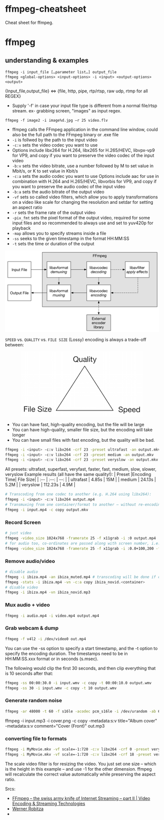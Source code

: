 # ffmpeg-cheatsheet
Cheat sheet for ffmpeg.
# ffmpeg 
## understanding & examples

```
ffmpeg -i input_file […parameter list…] output_file
ffmpeg <global-options> <input-options> -i <input> <output-options> <output>

```
{Input_file,output_file} <=>  {file, http, pipe, rtp/rtsp, raw udp, rtmp for all REGEX}
- Supply '-f' in  case your input file type is different from a normal file/rtsp stream.
ex- grabbing screen, "images" as input regex.
```
ffmpeg -f image2 -i image%d.jpg –r 25 video.flv
```
- ffmpeg calls the FFmpeg application in the command line window, could also be the full path to the FFmpeg binary or .exe file
- `-i` is follwed by the path to the input video
- `-c:v` sets the video codec you want to use
- Options include libx264 for H.264, libx265 for H.265/HEVC, libvpx-vp9 for VP9, and copy if you want to preserve the video codec of the input video
- `-b:v` sets the video bitrate, use a number followed by M to set value in Mbit/s, or K to set value in Kbit/s
- `-c:a` sets the audio codec you want to use Options include aac for use in combination with H.264 and H.265/HEVC, libvorbis for VP9, and copy if you want to preserve the audio codec of the input video
- `-b:a` sets the audio bitrate of the output video
- `-vf` sets so called video filters, which allow you to apply transformations on a video like scale for changing the resolution and setdar for setting an aspect ratio
- `-r` sets the frame rate of the output video
- `-pix_fmt` sets the pixel format of the output video, required for some input files and so recommended to always use and set to yuv420p for playback
- `-map` allows you to specify streams inside a file
- `-ss` seeks to the given timestamp in the format HH:MM:SS
- `-t` sets the time or duration of the output

![ffmpeg_arch.png](https://github.com/beyondszine/ffmpeg-cheatsheet/blob/master/ffmpeg_arch.png?raw=true)

`SPEED` vs. `QUALITY` vs. `FILE SIZE`
(Lossy) encoding is always a trade-off between:
<p align="center">
  <img src="https://github.com/beyondszine/ffmpeg-cheatsheet/blob/master/ffmpeg_tradeoff.png?raw=true">
</p>

- You can have fast, high-quality encoding, but the file will be large
- You can have high-quality, smaller file size, but the encoding will take longer
- You can have small files with fast encoding, but the quality will be bad.

```sh
ffmpeg -i <input> -c:v libx264 -crf 23 -preset ultrafast -an output.mkv
ffmpeg -i <input> -c:v libx264 -crf 23 -preset medium -an output.mkv
ffmpeg -i <input> -c:v libx264 -crf 23 -preset veryslow -an output.mkv
```
All presets: ultrafast, superfast, veryfast, faster, fast, medium, slow, slower, veryslow
Example results (all have the same quality!):
| Preset |Encoding Time| File Size|
| :-- | :--: | --: |
| ultrafast |	4.85s | 15M |
| medium | 24.13s | 5.2M |
| veryslow |	112.23s	| 4.9M |

```sh
# Transcoding from one codec to another (e.g. H.264 using libx264):
ffmpeg -i <input> -c:v libx264 output.mp4
# Transmuxing from one container/format to another – without re-encoding:
ffmpeg -i input.mp4 -c copy output.mkv
```


### Record Screen
```sh
# just video
ffmpeg -video_size 1024x768 -framerate 25 -f x11grab -i :0 output.mp4
# for audio too, co-ordinates are passed along with screen number, i.e. 100,200.
ffmpeg -video_size 1024x768 -framerate 25 -f x11grab -i :0.0+100,200 -f alsa -ac 2 -i hw:0 output.mkv
```
### Remove audio/video
```sh
# disable audio
ffmpeg -i ibiza.mp4 -an ibiza_muted.mp4 # transcoding will be done if codecs differ.
ffmpeg -stats -i ibiza.mp4 -vn -c:a copy ibiza_novid.<container>
# disable video
ffmpeg -i ibiza.mp4 -vn ibiza_novid.mp3 
```

### Mux audio + video
```sh
ffmpeg -i audio.mp4 -i video.mp4 output.mp4
```
### Grab webcam & dump
```sh
ffmpeg -f v4l2 -i /dev/video0 out.mp4
```
You can use the -ss option to specify a start timestamp, and the -t option to specify the encoding duration. The timestamps need to be in HH:MM:SS.xxx format or in seconds (s.msec).

The following would clip the first 30 seconds, and then clip everything that is 10 seconds after that:
```sh
ffmpeg -ss 00:00:30.0 -i input.wmv -c copy -t 00:00:10.0 output.wmv
ffmpeg -ss 30 -i input.wmv -c copy -t 10 output.wmv
```

### Generate random noise
```sh
ffmpeg -ar 48000 -t 60 -f s16le -acodec pcm_s16le -i /dev/u­random -ab 64K -f mp2 -acodec mp2 -y noise.mp2
```

ffmpeg -i input.mp3 -i cover.png -c copy -metadata:s:v title="Album cover" -metadata:s:v comment="Cover (Front)" out.mp3

### converting file to formats
```sh
ffmpeg -i MyMovie.mkv -vf scale=-1:720 -c:v libx264 -crf 0 -preset veryslow -c:a copy MyMovie_720p.mkv
ffmpeg -i MyMovie.mkv -vf scale=-1:720 -c:v libx264 -crf 18 -preset veryslow -c:a copy MyMovie_720p.mkv
```

The scale video filter is for resizing the video. You just set one size – which is the height in this example – and use -1 for the other dimension. ffmpeg will recalculate the correct value automatically while preserving the aspect ratio.

Srcs:
- [FFmpeg – the swiss army knife of Internet Streaming – part II \| Video Encoding & Streaming Technologies](https://sonnati.wordpress.com/2011/08/08/ffmpeg-%E2%80%93-the-swiss-army-knife-of-internet-streaming-%E2%80%93-part-ii/)
- [Werner Robitza](https://slhck.info/)
- 
